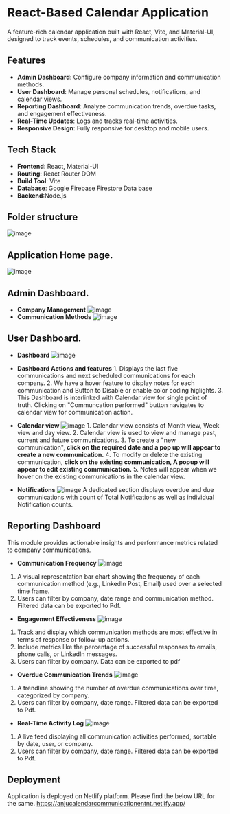 # React-Based Calendar Application
A feature-rich calendar application built with React, Vite, and Material-UI, designed to track events, schedules, and communication activities.
## Features
- **Admin Dashboard**: Configure company information and communication methods.
- **User Dashboard**: Manage personal schedules, notifications, and calendar views.
- **Reporting Dashboard**: Analyze communication trends, overdue tasks, and engagement effectiveness.
- **Real-Time Updates**: Logs and tracks real-time activities.
- **Responsive Design**: Fully responsive for desktop and mobile users.
## Tech Stack
- **Frontend**: React, Material-UI
- **Routing**: React Router DOM
- **Build Tool**: Vite
- **Database**: Google Firebase Firestore Data base
- **Backend**:Node.js

## Folder structure
  ![image](https://github.com/user-attachments/assets/1623414e-9f5e-492f-98a7-4d2cac414830)

## Application Home page.
  ![image](https://github.com/user-attachments/assets/8efa2cc4-6484-4191-acaf-2d20483894a3)
## Admin Dashboard.
  - **Company Management**
  ![image](https://github.com/user-attachments/assets/94226eeb-9293-425a-8bf7-008bf3f48573)
  - **Communication Methods**
  ![image](https://github.com/user-attachments/assets/8df8db85-374f-46a0-87b2-81b9c3068996)
 ## User Dashboard.
  - **Dashboard**
  ![image](https://github.com/user-attachments/assets/7c60e211-1a65-48cb-923c-222de7419cc3)
   - **Dashboard Actions and features**
    1. Displays the last five communications and next scheduled communications for each company.
    2. We have a hover feature to display notes for each communication and Button to Disable or enable color coding higlights.
    3. This Dashboard is interlinked with Calendar view for single point of truth. Clicking on "Communcation performed" button navigates to calendar view for communication action.
   
   - **Calendar view**
   ![image](https://github.com/user-attachments/assets/607a2816-0b58-4778-a986-13ed126e874d)
    1. Calendar view consists of Month view, Week view and day view.
    2. Calendar view is used to view and manage past, current and future communications.
    3. To create a "new communication", **click on the required date and a pop up will appear to create a new communication.**
    4. To modify or delete the existing communication, **click on the existing communication, A popup will appear to edit existing communication.**
    5. Notes will appear when we hover on the existing communications in the calendar view.

   - **Notifications**
  ![image](https://github.com/user-attachments/assets/6f87d55d-5743-4bb2-b133-214aec6cf1da)
    A dedicated section displays overdue and due communications with count of Total Notifications as well as individual Notification counts.

  ## Reporting Dashboard
  This module provides actionable insights and performance metrics related to company communications.
  - **Communication Frequency**
  ![image](https://github.com/user-attachments/assets/7485eee0-ea1f-4263-a03c-2bb0b811d931)
  1. A visual representation bar chart showing the frequency of each communication method (e.g., LinkedIn Post, Email) used over a selected time frame.
  2. Users can filter by company, date range and communication method. Filtered data can be exported to Pdf.

  - **Engagement Effectiveness**
  ![image](https://github.com/user-attachments/assets/5dd2411a-664a-4f97-9e0a-c418b6dc4fad)
  1. Track and display which communication methods are most effective in terms of response or follow-up actions.
  2. Include metrics like the percentage of successful responses to emails, phone calls, or LinkedIn messages.
  3. Users can filter by company. Data can be exported to pdf

   - **Overdue Communication Trends**
  ![image](https://github.com/user-attachments/assets/9a28deb1-5e4f-48bc-937b-4db1738673c5)
  1. A trendline showing the number of overdue communications over time, categorized by company.
  2. Users can filter by company, date range. Filtered data can be exported to Pdf.

   - **Real-Time Activity Log**
  ![image](https://github.com/user-attachments/assets/92825dad-3cb1-46ee-9b79-709629e42d9b)
  1. A live feed displaying all communication activities performed, sortable by date, user, or company.
  2. Users can filter by company, date range. Filtered data can be exported to Pdf.

## Deployment
Application is deployed on Netlify platform. Please find the below URL for the same.
https://anjucalendarcommunicationentnt.netlify.app/


  

  

  
  

    
    
 






